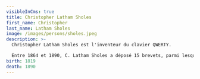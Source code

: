 ```yaml
---
visibleInCms: true
title: Christopher Latham Sholes
first_name: Christopher
last_name: Latham Sholes
image: /images/persons/sholes.jpeg
description: >-
  Christopher Latham Sholes est l'inventeur du clavier QWERTY.

  Entre 1864 et 1890, C. Latham Sholes a déposé 15 brevets, parmi lesquels 11 concernent la machine à écrire.
birth: 1819
death: 1890
---
```

